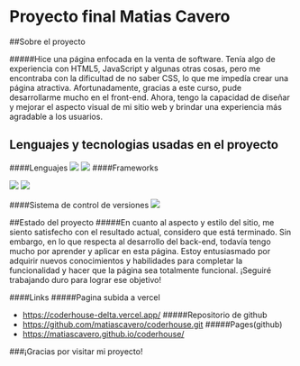 # Proyecto final Matias Cavero

##Sobre el proyecto

#####Hice una página enfocada en la venta de software. Tenía algo de experiencia con HTML5, JavaScript y algunas otras cosas, pero me encontraba con la dificultad de no saber CSS, lo que me impedía crear una página atractiva. Afortunadamente, gracias a este curso, pude desarrollarme mucho en el front-end. Ahora, tengo la capacidad de diseñar y mejorar el aspecto visual de mi sitio web y brindar una experiencia más agradable a los usuarios.

## Lenguajes y tecnologias usadas en el proyecto

####Lenguajes
![](https://camo.githubusercontent.com/d63d473e728e20a286d22bb2226a7bf45a2b9ac6c72c59c0e61e9730bfe4168c/68747470733a2f2f696d672e736869656c64732e696f2f62616467652f48544d4c352d4533344632363f7374796c653d666f722d7468652d6261646765266c6f676f3d68746d6c35266c6f676f436f6c6f723d7768697465) ![](https://camo.githubusercontent.com/3a0f693cfa032ea4404e8e02d485599bd0d192282b921026e89d271aaa3d7565/68747470733a2f2f696d672e736869656c64732e696f2f62616467652f435353332d3135373242363f7374796c653d666f722d7468652d6261646765266c6f676f3d63737333266c6f676f436f6c6f723d7768697465) 
####Frameworks

![](https://camo.githubusercontent.com/8849f369ac031cc842a4ab4248c7f7db6a4b593cad1f2d1c01d3aeb6f0f8dca7/68747470733a2f2f696d672e736869656c64732e696f2f62616467652f536173732d4343363639393f7374796c653d666f722d7468652d6261646765266c6f676f3d73617373266c6f676f436f6c6f723d7768697465) ![](https://camo.githubusercontent.com/b13ed67c809178963ce9d538175b02649800772be1ce0cb02da5879e5614e236/68747470733a2f2f696d672e736869656c64732e696f2f62616467652f426f6f7473747261702d3536334437433f7374796c653d666f722d7468652d6261646765266c6f676f3d626f6f747374726170266c6f676f436f6c6f723d7768697465) 

####Sistema de control de versiones
![](https://camo.githubusercontent.com/fbc3df79ffe1a99e482b154b29262ecbb10d6ee4ed22faa82683aa653d72c4e1/68747470733a2f2f696d672e736869656c64732e696f2f62616467652f4769744875622d3130303030303f7374796c653d666f722d7468652d6261646765266c6f676f3d676974687562266c6f676f436f6c6f723d7768697465) 

##Estado del proyecto
#####En cuanto al aspecto y estilo del sitio, me siento satisfecho con el resultado actual, considero que está terminado. Sin embargo, en lo que respecta al desarrollo del back-end, todavía tengo mucho por aprender y aplicar en esta página. Estoy entusiasmado por adquirir nuevos conocimientos y habilidades para completar la funcionalidad y hacer que la página sea totalmente funcional. ¡Seguiré trabajando duro para lograr ese objetivo!

####Links
#####Pagina subida a vercel
 - https://coderhouse-delta.vercel.app/
 #####Repositorio de github
 - https://github.com/matiascavero/coderhouse.git
 #####Pages(github)
 - https://matiascavero.github.io/coderhouse/
 
 ###¡Gracias por visitar mi proyecto!
 



